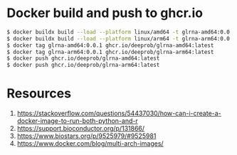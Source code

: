 # Docker build and push to ghcr.io
```bash
$ docker buildx build --load --platform linux/amd64 -t glrna-amd64:0.0.1 -f ./docker/dockerfile .
$ docker buildx build --load --platform linux/arm64 -t glrna-arm64:0.0.1 -f ./docker/dockerfile .
$ docker tag glrna-amd64:0.0.1 ghcr.io/deeprob/glrna-amd64:latest
$ docker tag glrna-arm64:0.0.1 ghcr.io/deeprob/glrna-arm64:latest
$ docker push ghcr.io/deeprob/glrna-amd64:latest
$ docker push ghcr.io/deeprob/glrna-arm64:latest
```

# Resources
1. https://stackoverflow.com/questions/54437030/how-can-i-create-a-docker-image-to-run-both-python-and-r
2. https://support.bioconductor.org/p/131866/
3. https://www.biostars.org/p/9525979/#9525981
4. https://www.docker.com/blog/multi-arch-images/

